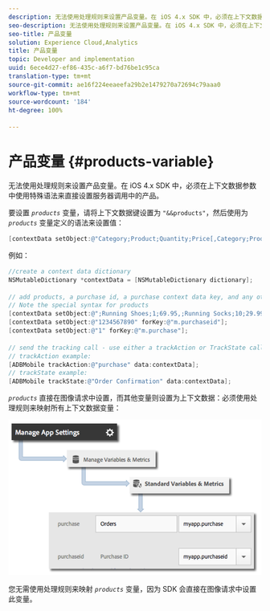```yaml
---
description: 无法使用处理规则来设置产品变量。在 iOS 4.x SDK 中，必须在上下文数据参数中使用特殊语法来直接设置服务器调用中的产品。
seo-description: 无法使用处理规则来设置产品变量。在 iOS 4.x SDK 中，必须在上下文数据参数中使用特殊语法来直接设置服务器调用中的产品。
seo-title: 产品变量
solution: Experience Cloud,Analytics
title: 产品变量
topic: Developer and implementation
uuid: 6ece4d27-ef86-435c-a6f7-bd76be1c95ca
translation-type: tm+mt
source-git-commit: ae16f224eeaeefa29b2e1479270a72694c79aaa0
workflow-type: tm+mt
source-wordcount: '184'
ht-degree: 100%

---
```



# 产品变量 {#products-variable}

无法使用处理规则来设置产品变量。在 iOS 4.x SDK 中，必须在上下文数据参数中使用特殊语法来直接设置服务器调用中的产品。

要设置 *`products`* 变量，请将上下文数据键设置为 `"&&products"`，然后使用为 *`products`* 变量定义的语法来设置值：

```objective-c
[contextData setObject:@"Category;Product;Quantity;Price[,Category;Product;Quantity;Price]" forKey:@"&&products"];
```

例如：

```objective-c
//create a context data dictionary 
NSMutableDictionary *contextData = [NSMutableDictionary dictionary]; 
 
// add products, a purchase id, a purchase context data key, and any other data you want to collect. 
// Note the special syntax for products 
[contextData setObject:@";Running Shoes;1;69.95,;Running Socks;10;29.99" forKey:@"&&products"]; 
[contextData setObject:@"1234567890" forKey:@"m.purchaseid"]; 
[contextData setObject:@"1" forKey:@"m.purchase"]; 
 
// send the tracking call - use either a trackAction or TrackState call. 
// trackAction example: 
[ADBMobile trackAction:@"purchase" data:contextData]; 
// trackState example: 
[ADBMobile trackState:@"Order Confirmation" data:contextData]; 
```

*`products`* 直接在图像请求中设置，而其他变量则设置为上下文数据：必须使用处理规则来映射所有上下文数据变量：

![](assets/map-products.png)

您无需使用处理规则来映射 *`products`* 变量，因为 SDK 会直接在图像请求中设置此变量。

